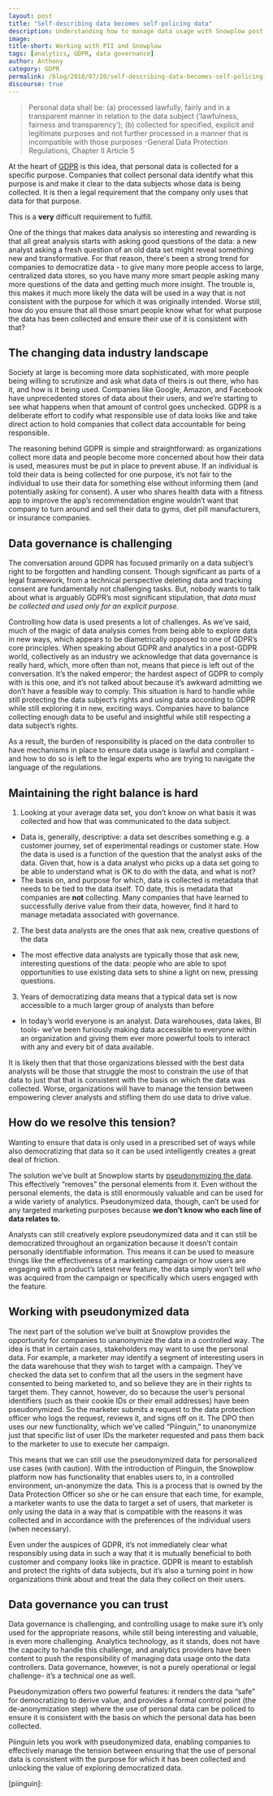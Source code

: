```yaml
---
layout: post
title: "Self-describing data becomes self-policing data"
description: Understanding how to manage data usage with Snowplow post-GDPR
image:
title-short: Working with PII and Snowplow
tags: [analytics, GDPR, data governance]
author: Anthony
category: GDPR
permalink: /blog/2018/07/20/self-describing-data-becomes-self-policing-data/
discourse: true
---
```


>Personal data shall be:
(a) processed lawfully, fairly and in a transparent manner in relation to the data subject (‘lawfulness, fairness and transparency’);
(b) collected for specified, explicit and legitimate purposes and not further processed in a manner that is incompatible with those purposes
-General Data Protection Regulations, Chapter II Article 5


At the heart of [GDPR][gdpr] is this idea, that personal data is collected for a specific purpose. Companies that collect personal data identify what this purpose is and make it clear to the data subjects whose data is being collected. It is then a legal requirement that the company only uses that data for that purpose.

This is a **very** difficult requirement to fulfill.

One of the things that makes data analysis so interesting and rewarding is that all great analysis starts with asking good questions of the data: a new analyst asking a fresh question of an old data set might reveal something new and transformative. For that reason, there's been a strong trend for companies to democratize data - to give many more people access to large, centralized data stores, so you have many more smart people asking many more questions of the data and getting much more insight. The trouble is, this makes it much more likely the data will be used in a way that is not consistent with the purpose for which it was originally intended. Worse still, how do you ensure that all those smart people know what for what purpose the data has been collected and ensure their use of it is consistent with that?


<h2 id="data industry">The changing data industry landscape</h2>

Society at large is becoming more data sophisticated, with more people being willing to scrutinize and ask what data of theirs is out there, who has it, and how is it being used. Companies like Google, Amazon, and Facebook have unprecedented stores of data about their users, and we’re starting to see what happens when that amount of control goes unchecked. GDPR is a deliberate effort to codify what responsible use of data looks like and take direct action to hold companies that collect data accountable for being responsible.

The reasoning behind GDPR is simple and straightforward: as organizations collect more data and people become more concerned about how their data is used, measures must be put in place to prevent abuse. If an individual is told their data is being collected for one purpose, it’s not fair to the individual to use their data for something else without informing them (and potentially asking for consent). A user who shares health data with a fitness app to improve the app’s recommendation engine wouldn’t want that company to turn around and sell their data to gyms, diet pill manufacturers, or insurance companies.

<h2 id="data governance">Data governance is challenging</h2>

The conversation around GDPR has focused primarily on a data subject’s right to be forgotten and handling consent. Though significant as parts of a legal framework, from a technical perspective deleting data and tracking consent are fundamentally not challenging tasks. But, nobody wants to talk about what is arguably GDPR’s most significant stipulation, that *data must be collected and used only for an explicit purpose.*

Controlling how data is used presents a lot of challenges. As we’ve said, much of the magic of data analysis comes from being able to explore data in new ways, which appears to be diametrically opposed to one of GDPR’s core principles. When speaking about GDPR and analytics in a post-GDPR world, collectively as an industry we acknowledge that data governance is really hard, which, more often than not, means that piece is left out of the conversation. It’s the naked emperor; the hardest aspect of GDPR to comply with is this one, and it’s not talked about because it’s awkward admitting we don’t have a feasible way to comply.  This situation is hard to handle while still protecting the data subject’s rights and using data according to GDPR while still exploring it in new, exciting ways. Companies have to balance collecting enough data to be useful and insightful while still respecting a data subject’s rights.

As a result, the burden of responsibility is placed on the data controller to have mechanisms in place to ensure data usage is lawful and compliant - and how to do so is left to the legal experts who are trying to navigate the language of the regulations.

<h2 id="maintaining balance">Maintaining the right balance is hard</h2>

1. Looking at your average data set, you don’t know on what basis it was collected and how that was communicated to the data subject.
  - Data is, generally, descriptive: a data set describes something e.g. a customer journey, set of experimental readings or customer state. How the data is used is a function of the question that the analyst asks of the data. Given that, how is a data analyst who picks up a data set going to be able to understand what is OK to do with the data, and what is not?
  - The basis on, and purpose for which, data is collected is metadata that needs to be tied to the data itself. TO date, this is metadata that companies are **not** collecting. Many companies that have learned to successfully derive value from their data, however, find it hard to manage metadata associated with governance.


2. The best data analysts are the ones that ask new, creative questions of the data
  - The most effective data analysts are typically those that ask new, interesting questions of the data: people who are able to spot opportunities to use existing data sets to shine a light on new, pressing questions.


3. Years of democratizing data means that a typical data set is now accessible to a much larger group of analysts than before
  - In today’s world everyone is an analyst. Data warehouses, data lakes, BI tools- we’ve been furiously making data accessible to everyone within an organization and giving them ever more powerful tools to interact with any and every bit of data available.

It is likely then that that those organizations blessed with the best data analysts will be those that struggle the most to constrain the use of that data to just that that is consistent with the basis on which the data was collected. Worse, organizations will have to manage the tension between empowering clever analysts and stifling them do use data to drive value.

<h2 id="resolving tension">How do we resolve this tension?</h2>

Wanting to ensure that data is only used in a prescribed set of ways while also democratizing that data so it can be used intelligently creates a great deal of friction.

The solution we’ve built at Snowplow starts by [pseudonymizing the data][pseudo]. This effectively “removes” the personal elements from it. Even without the personal elements, the data is still enormously valuable and can be used for a wide variety of analytics. Pseudonymized data, though, can’t be used for any targeted marketing purposes because **we don’t know who each line of data relates to.**

Analysts can still creatively explore pseudonymized data and it can still be democratized throughout an organization because it doesn’t contain personally identifiable information. This means it can be used to measure things like the effectiveness of a marketing campaign or how users are engaging with a product’s latest new feature, the data simply won’t tell *who* was acquired from the campaign or specifically which users engaged with the feature.  


<h2 id="pseudonymized data">Working with pseudonymized data</h2>

The next part of the solution we’ve built at Snowplow provides the opportunity for companies to unanonymize the data in a controlled way. The idea is that in certain cases, stakeholders may want to use the personal data. For example, a marketer may identify a segment of interesting users in the data warehouse that they wish to target with a campaign. They’ve checked the data set to confirm that all the users in the segment have consented to being marketed to, and so believe they are in their rights to target them. They cannot, however, do so because the user’s personal identifiers (such as their cookie IDs or their email addresses) have been pseudonymized. So the marketer submits a request to the data protection officer who logs the request, reviews it, and signs off on it. The DPO then uses our new functionality, which we’ve called “Piinguin,” to unanonymize just that specific list of user IDs the marketer requested and pass them back to the marketer to use to execute her campaign.

This means that we can still use the pseudonymized data for personalized use cases (with caution). With the introduction of Piinguin, the Snowplow platform now has functionality that enables users to, in a controlled environment, un-anonymize the data. This is a process that is owned by the Data Protection Officer so she or he can ensure that each time, for example, a marketer wants to use the data to target a set of users, that marketer is only using the data in a way that is compatible with the reasons it was collected and in accordance with the preferences of the individual users (when necessary).

Even under the auspices of GDPR, it’s not immediately clear what responsibly using data in such a way that it is mutually beneficial to both customer and company looks like in practice. GDPR is meant to establish and protect the rights of data subjects, but it’s also a turning point in how organizations think about and treat the data they collect on their users.

<h2 id="good governance">Data governance you can trust</h2>

Data governance is challenging, and controlling usage to make sure it’s only used for the appropriate reasons, while still being interesting and valuable, is even more challenging. Analytics technology, as it stands, does not have the capacity to handle this challenge, and analytics providers have been content to push the responsibility of managing data usage onto the data controllers. Data governance, however, is not a purely operational or legal challenge- it’s a technical one as well.

Pseudonymization offers two powerful features: it renders the data “safe” for democratizing to derive value, and provides a formal control point (the de-anonymization step) where the use of personal data can be policed to ensure it is consistent with the basis on which the personal data has been collected.

Piinguin lets you work with pseudonymized data, enabling companies to effectively manage the tension between ensuring that the use of personal data is consistent with the purpose for which it has been collected and unlocking the value of exploring democratized data.





[gdpr]: https://gdpr-info.eu/art-5-gdpr/

[pseudo]: https://snowplowanalytics.com/blog/2018/03/02/understanding-the-role-of-anonymization-and-pseudonymization-in-gdpr/

[piinguin]:
